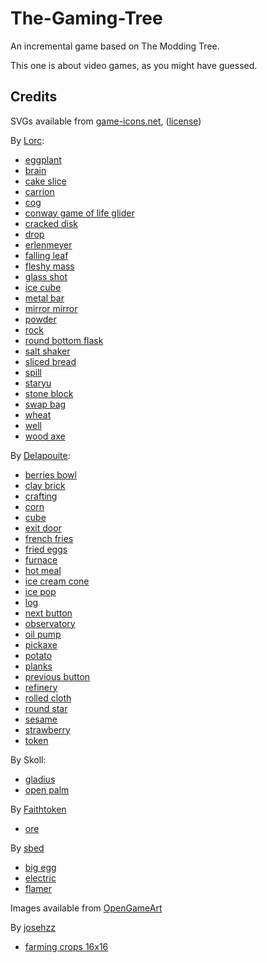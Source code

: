 # The-Gaming-Tree #

An incremental game based on The Modding Tree.

This one is about video games, as you might have guessed.

## Credits ##

SVGs available from [game-icons.net](https://game-icons.net), ([license](https://creativecommons.org/licenses/by/3.0/))

By [Lorc](https://lorcblog.blogspot.com/):

- [eggplant](https://game-icons.net/1x1/lorc/aubergine.html)
- [brain](https://game-icons.net/1x1/lorc/brain.html)
- [cake slice](https://game-icons.net/1x1/lorc/cake-slice.html)
- [carrion](https://game-icons.net/1x1/lorc/carrion.html)
- [cog](https://game-icons.net/1x1/lorc/cog.html)
- [conway game of life glider](https://game-icons.net/1x1/delapouite/conway-life-glider.html)
- [cracked disk](https://game-icons.net/1x1/lorc/cracked-disc.html)
- [drop](https://game-icons.net/1x1/lorc/drop.html)
- [erlenmeyer](https://game-icons.net/1x1/lorc/erlenmeyer.html)
- [falling leaf](https://game-icons.net/1x1/lorc/falling-leaf.html)
- [fleshy mass](https://game-icons.net/1x1/lorc/fleshy-mass.html)
- [glass shot](https://game-icons.net/1x1/lorc/glass-shot.html)
- [ice cube](https://game-icons.net/1x1/lorc/ice-cube.html)
- [metal bar](https://game-icons.net/1x1/lorc/metal-bar.html)
- [mirror mirror](https://game-icons.net/1x1/lorc/mirror-mirror.html)
- [powder](https://game-icons.net/1x1/lorc/powder.html)
- [rock](https://game-icons.net/1x1/lorc/rock.html)
- [round bottom flask](https://game-icons.net/1x1/lorc/round-bottom-flask.html)
- [salt shaker](https://game-icons.net/1x1/lorc/salt-shaker.html)
- [sliced bread](https://game-icons.net/1x1/lorc/sliced-bread.html)
- [spill](https://game-icons.net/1x1/lorc/spill.html)
- [staryu](https://game-icons.net/1x1/lorc/staryu.html)
- [stone block](https://game-icons.net/1x1/lorc/stone-block.html)
- [swap bag](https://game-icons.net/1x1/lorc/swap-bag.html)
- [wheat](https://game-icons.net/1x1/lorc/wheat.html)
- [well](https://game-icons.net/1x1/lorc/well.html)
- [wood axe](https://game-icons.net/1x1/lorc/wood-axe.html)

By [Delapouite](https://delapouite.com/):

- [berries bowl](https://game-icons.net/1x1/delapouite/berries-bowl.html)
- [clay brick](https://game-icons.net/1x1/delapouite/clay-brick.html)
- [crafting](https://game-icons.net/1x1/delapouite/crafting.html)
- [corn](https://game-icons.net/1x1/delapouite/corn.html)
- [cube](https://game-icons.net/1x1/delapouite/cube.html)
- [exit door](https://game-icons.net/1x1/delapouite/exit-door.html)
- [french fries](https://game-icons.net/1x1/delapouite/french-fries.html)
- [fried eggs](https://game-icons.net/1x1/delapouite/fried-eggs.html)
- [furnace](https://game-icons.net/1x1/delapouite/furnace.html)
- [hot meal](https://game-icons.net/1x1/delapouite/hot-meal.html)
- [ice cream cone](https://game-icons.net/1x1/delapouite/ice-cream-cone.html)
- [ice pop](https://game-icons.net/1x1/delapouite/ice-pop.html)
- [log](https://game-icons.net/1x1/delapouite/log.html)
- [next button](https://game-icons.net/1x1/delapouite/next-button.html)
- [observatory](https://game-icons.net/1x1/delapouite/observatory.html)
- [oil pump](https://game-icons.net/1x1/delapouite/oil-pump.html)
- [pickaxe](https://game-icons.net/1x1/delapouite/war-pick.html)
- [potato](https://game-icons.net/1x1/delapouite/potato.html)
- [planks](https://game-icons.net/1x1/delapouite/planks.html)
- [previous button](https://game-icons.net/1x1/delapouite/previous-button.html)
- [refinery](https://game-icons.net/1x1/delapouite/refinery.html)
- [rolled cloth](https://game-icons.net/1x1/delapouite/rolled-cloth.html)
- [round star](https://game-icons.net/1x1/delapouite/round-star.html)
- [sesame](https://game-icons.net/1x1/delapouite/sesame.html)
- [strawberry](https://game-icons.net/1x1/delapouite/strawberry.html)
- [token](https://game-icons.net/1x1/delapouite/token.html)

By Skoll:

- [gladius](https://game-icons.net/1x1/skoll/gladius.html)
- [open palm](https://game-icons.net/1x1/skoll/open-palm.html)

By [Faithtoken](http://www.faithtoken.com/)

- [ore](https://game-icons.net/1x1/faithtoken/ore.html)

By [sbed](http://opengameart.org/content/95-game-icons)

- [big egg](https://game-icons.net/1x1/sbed/big-egg.html)
- [electric](https://game-icons.net/1x1/sbed/electric.html)
- [flamer](https://game-icons.net/1x1/sbed/flamer.html)

Images available from [OpenGameArt](https://opengameart.org)

By [josehzz](https://opengameart.org/users/josehzz)

- [farming crops 16x16](https://opengameart.org/content/farming-crops-16x16)
